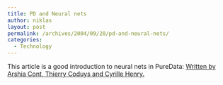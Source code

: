 ```yaml
---
title: PD and Neural nets
author: niklas
layout: post
permalink: /archives/2004/09/20/pd-and-neural-nets/
categories:
  - Technology
---
```

This article is a good introduction to neural nets in PureData: <a href="http://66.102.9.104/search?q=cache:At87IHr8BAIJ:www.la-kitchen.fr/download/kitchen_hardware/2_references/Nime_Article_2004.pdf+pd+matrix+vector+%22pure+data%22&hl=en" class="broken_link">Written by Arshia Cont, Thierry Coduys and Cyrille Henry.</a>